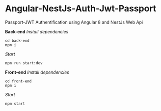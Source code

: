 # Angular-NestJs-Auth-Jwt-Passport
Passport-JWT Authentification using Angular 8 and NestJs Web Api

**Back-end**
*Install dependencies*
```
cd back-end
npm i
```
*Start*
```
npm run start:dev
```
**Front-end**
*Install dependencies*
```
cd front-end
npm i
```
*Start*
```
npm start
```
